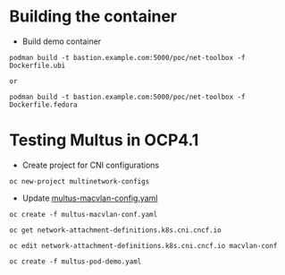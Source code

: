 # Building the container

- Build demo container
```
podman build -t bastion.example.com:5000/poc/net-toolbox -f Dockerfile.ubi

or

podman build -t bastion.example.com:5000/poc/net-toolbox -f Dockerfile.fedora
```

# Testing Multus in OCP4.1

- Create project for CNI configurations
```
oc new-project multinetwork-configs
```

- Update [multus-macvlan-config.yaml](multus-macvlan-config.yaml)

```
oc create -f multus-macvlan-conf.yaml
```

```
oc get network-attachment-definitions.k8s.cni.cncf.io

oc edit network-attachment-definitions.k8s.cni.cncf.io macvlan-conf
```

```
oc create -f multus-pod-demo.yaml
```